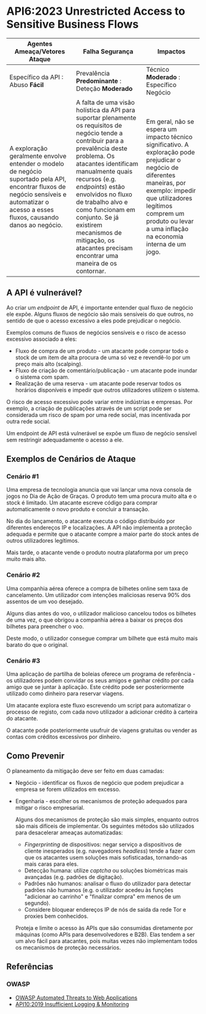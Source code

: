 # API6:2023 Unrestricted Access to Sensitive Business Flows

| Agentes Ameaça/Vetores Ataque | Falha Segurança | Impactos |
| - | - | - |
| Específico da API : Abuso **Fácil** | Prevalência **Predominante** : Deteção **Moderado** | Técnico **Moderado** : Específico Negócio |
| A exploração geralmente envolve entender o modelo de negócio suportado pela API, encontrar fluxos de negócio sensíveis e automatizar o acesso a esses fluxos, causando danos ao negócio. | A falta de uma visão holística da API para suportar plenamente os requisitos de negócio tende a contribuir para a prevalência deste problema. Os atacantes identificam manualmente quais recursos (e.g. _endpoints_) estão envolvidos no fluxo de trabalho alvo e como funcionam em conjunto. Se já existirem mecanismos de mitigação, os atacantes precisam encontrar uma maneira de os contornar. | Em geral, não se espera um impacto técnico significativo. A exploração pode prejudicar o negócio de diferentes maneiras, por exemplo: impedir que utilizadores legítimos comprem um produto ou levar a uma inflação na economia interna de um jogo. |

## A API é vulnerável?

Ao criar um _endpoint_ de API, é importante entender qual fluxo de negócio ele 
expõe. Alguns fluxos de negócio são mais sensíveis do que outros, no sentido de 
que o acesso excessivo a eles pode prejudicar o negócio.

Exemplos comuns de fluxos de negócios sensíveis e o risco de acesso excessivo 
associado a eles:

* Fluxo de compra de um produto - um atacante pode comprar todo o stock de um
  item de alta procura de uma só vez e revendê-lo por um preço mais alto (scalping).
* Fluxo de criação de comentário/publicação - um atacante pode inundar o sistema com spam.
* Realização de uma reserva - um atacante pode reservar todos os horários disponíveis
  e impedir que outros utilizadores utilizem o sistema.

O risco de acesso excessivo pode variar entre indústrias e empresas. Por exemplo, a 
criação de publicações através de um script pode ser considerada um risco de spam por 
uma rede social, mas incentivada por outra rede social.

Um endpoint de API está vulnerável se expõe um fluxo de negócio sensível sem restringir 
adequadamente o acesso a ele.

## Exemplos de Cenários de Ataque

### Cenário #1

Uma empresa de tecnologia anuncia que vai lançar uma nova consola de jogos no Dia 
de Ação de Graças. O produto tem uma procura muito alta e o stock é limitado. Um 
atacante escreve código para comprar automaticamente o novo produto e concluir a 
transação.

No dia do lançamento, o atacante executa o código distribuído por diferentes 
endereços IP e localizações. A API não implementa a proteção adequada e permite 
que o atacante compre a maior parte do stock antes de outros utilizadores 
legítimos.

Mais tarde, o atacante vende o produto noutra plataforma por um preço muito mais 
alto.

### Cenário #2

Uma companhia aérea oferece a compra de bilhetes online sem taxa de cancelamento. 
Um utilizador com intenções maliciosas reserva 90% dos assentos de um voo desejado.

Alguns dias antes do voo, o utilizador malicioso cancelou todos os bilhetes de uma 
vez, o que obrigou a companhia aérea a baixar os preços dos bilhetes para preencher 
o voo.

Deste modo, o utilizador consegue comprar um bilhete que está muito mais barato do 
que o original.

### Cenário #3

Uma aplicação de partilha de boleias oferece um programa de referência - os 
utilizadores podem convidar os seus amigos e ganhar crédito por cada amigo que 
se juntar à aplicação. Este crédito pode ser posteriormente utilizado como 
dinheiro para reservar viagens.

Um atacante explora este fluxo escrevendo um script para automatizar o processo 
de registo, com cada novo utilizador a adicionar crédito à carteira do atacante.

O atacante pode posteriormente usufruir de viagens gratuitas ou vender as contas 
com créditos excessivos por dinheiro.

## Como Prevenir

O planeamento da mitigação deve ser feito em duas camadas:

* Negócio - identificar os fluxos de negócio que podem prejudicar a empresa se
  forem utilizados em excesso.
* Engenharia - escolher os mecanismos de proteção adequados para mitigar o risco
  empresarial.

  Alguns dos mecanismos de proteção são mais simples, enquanto outros são mais
  difíceis de implementar. Os seguintes métodos são utilizados para desacelerar
  ameaças automatizadas:

  * _Fingerprinting_ de dispositivos: negar serviço a dispositivos de cliente
    inesperados (e.g. navegadores _headless_) tende a fazer com que os atacantes
    usem soluções mais sofisticadas, tornando-as mais caras para eles.
  * Detecção humana: utilize _captcha_ ou soluções biométricas mais avançadas
    (e.g. padrões de digitação).
  * Padrões não humanos: analisar o fluxo do utilizador para detectar padrões
    não humanos (e.g. o utilizador acedeu às funções "adicionar ao carrinho" e
    "finalizar compra" em menos de um segundo).
  * Considere bloquear endereços IP de nós de saída da rede Tor e proxies bem
    conhecidos.

  Proteja e limite o acesso às APIs que são consumidas diretamente por máquinas
  (como APIs para desenvolvedores e B2B). Elas tendem a ser um alvo fácil para
  atacantes, pois muitas vezes não implementam todos os mecanismos de proteção
  necessários.

## Referências

### OWASP

* [OWASP Automated Threats to Web Applications][1]
* [API10:2019 Insufficient Logging & Monitoring][2]

[1]: https://owasp.org/www-project-automated-threats-to-web-applications/
[2]: https://owasp.org/API-Security/editions/2019/en/0xaa-insufficient-logging-monitoring/

